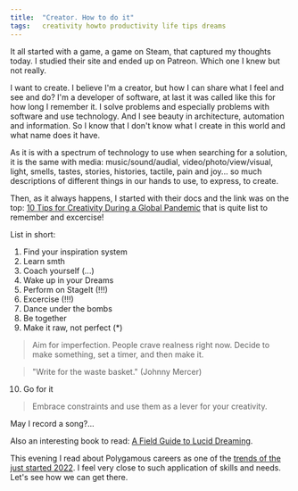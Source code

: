 ```yaml
---
title:  "Creator. How to do it"
tags:   creativity howto productivity life tips dreams
---
```


It all started with a game, a game on Steam, that captured my thoughts today.
I studied their site and ended up on Patreon. Which one I knew but not really.

I want to create. I believe I'm a creator, but how I can share what I feel and see and do? 
I'm a developer of software, at last it was called like this for how long I remember it.
I solve problems and especially problems with software and use technology. And I see beauty
in architecture, automation and information.
So I know that I don't know what I create in this world and what name does it have.

As it is with a spectrum of technology to use when searching for a solution, it is the same
with media: music/sound/audial, video/photo/view/visual, light, smells, tastes, stories, histories,
 tactile, pain and joy... so much descriptions of different things in our hands to use, to express, to create. 

Then, as it always happens, I started with their docs and the link was on the top:
[10 Tips for Creativity During a Global Pandemic](https://blog.patreon.com/10-tips-for-creativity-during-global-pandemic)
that is quite list to remember and excercise!

List in short:

1. Find your inspiration system
1. Learn smth
1. Coach yourself (...)
1. Wake up in your Dreams
1. Perform on StageIt (!!!)
1. Excercise (!!!)
1. Dance under the bombs
1. Be together
1. Make it raw, not perfect (*)

> Aim for imperfection. People crave realness right now. Decide to make something, set a timer, and then make it.

> "Write for the waste basket." (Johnny Mercer)

10. Go for it

> Embrace constraints and use them as a lever for your creativity.

May I record a song?...

Also an interesting book to read: [A Field Guide to Lucid Dreaming](https://www.workman.com/products/a-field-guide-to-lucid-dreaming).

This evening I read about Polygamous careers as one of the [trends of the just started 2022](https://www.businessinsider.com/5-predictions-future-of-tech-society-2021-12).
I feel very close to such application of skills and needs. Let's see how we can get there.
